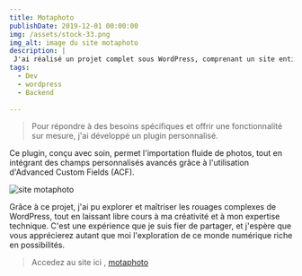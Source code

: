 ```yaml
---
title: Motaphoto
publishDate: 2019-12-01 00:00:00
img: /assets/stock-33.png
img_alt: image du site motaphoto
description: |
 J'ai réalisé un projet complet sous WordPress, comprenant un site entièrement personnalisé
tags:
  - Dev
  - wordpress
  - Backend
 
---
```

> Pour répondre à des besoins spécifiques et offrir une fonctionnalité sur mesure, j'ai développé un plugin personnalisé. 

Ce plugin, conçu avec soin, permet l'importation fluide de photos, tout en intégrant des champs personnalisés avancés grâce à l'utilisation d'Advanced Custom Fields (ACF).


<img src="/assets/stock-333.png" alt="site motaphoto">


Grâce à ce projet, j'ai pu explorer et maîtriser les rouages complexes de WordPress, tout en laissant libre cours à ma créativité et à mon expertise technique. C'est une expérience que je suis fier de partager, et j'espère que vous apprécierez autant que moi l'exploration de ce monde numérique riche en possibilités. 

>Accedez au site ici , <a href="#">motaphoto</a> 